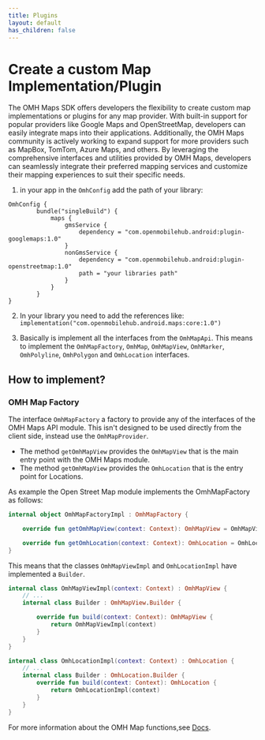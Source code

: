 ```yaml
---
title: Plugins
layout: default
has_children: false
---
```


# Create a custom Map Implementation/Plugin

The OMH Maps SDK offers developers the flexibility to create custom map implementations or plugins for any map provider. With built-in support for popular providers like Google Maps and OpenStreetMap, developers can easily integrate maps into their applications. Additionally, the OMH Maps community is actively working to expand support for more providers such as MapBox, TomTom, Azure Maps, and others. By leveraging the comprehensive interfaces and utilities provided by OMH Maps, developers can seamlessly integrate their preferred mapping services and customize their mapping experiences to suit their specific needs.

1. in your app in the `OmhConfig` add the path of your library:

```
OmhConfig {
        bundle("singleBuild") {
            maps {
                gmsService {
                    dependency = "com.openmobilehub.android:plugin-googlemaps:1.0"
                }
                nonGmsService {
                    dependency = "com.openmobilehub.android:plugin-openstreetmap:1.0"
                    path = "your libraries path"
                }
            }
        }
}
```

2. In your library you need to add the references like: `implementation("com.openmobilehub.android.maps:core:1.0")`

3. Basically is implement all the interfaces from the `OmhMapApi`.
   This means to implement the `OmhMapFactory`, `OmhMap`, `OmhMapView`, `OmhMarker`, `OmhPolyline`, `OmhPolygon` and `OmhLocation` interfaces.

## How to implement?

### OMH Map Factory

The interface `OmhMapFactory` a factory to provide any of the interfaces of the OMH Maps API module.
This isn't designed to be used directly from the client side, instead use the `OmhMapProvider`.

- The method `getOmhMapView` provides the `OmhMapView` that is the main entry point with the OMH Maps module.
- The method `getOmhMapView` provides the `OmhLocation` that is the entry point for Locations.

As example the Open Street Map module implements the OmhMapFactory as follows:

```kotlin
internal object OmhMapFactoryImpl : OmhMapFactory {

    override fun getOmhMapView(context: Context): OmhMapView = OmhMapViewImpl.Builder().build(context)

    override fun getOmhLocation(context: Context): OmhLocation = OmhLocationImpl.Builder().build(context)
}
```

This means that the classes `OmhMapViewImpl` and `OmhLocationImpl` have implemented a `Builder`.

```kotlin
internal class OmhMapViewImpl(context: Context) : OmhMapView {
    // ...
    internal class Builder : OmhMapView.Builder {

        override fun build(context: Context): OmhMapView {
            return OmhMapViewImpl(context)
        }
    }
}
```

```kotlin
internal class OmhLocationImpl(context: Context) : OmhLocation {
    // ...
    internal class Builder : OmhLocation.Builder {
        override fun build(context: Context): OmhLocation {
            return OmhLocationImpl(context)
        }
    }
}
```

For more information about the OMH Map functions,see [Docs](https://www.openmobilehub.com/android-omh-maps/api-docs/).
